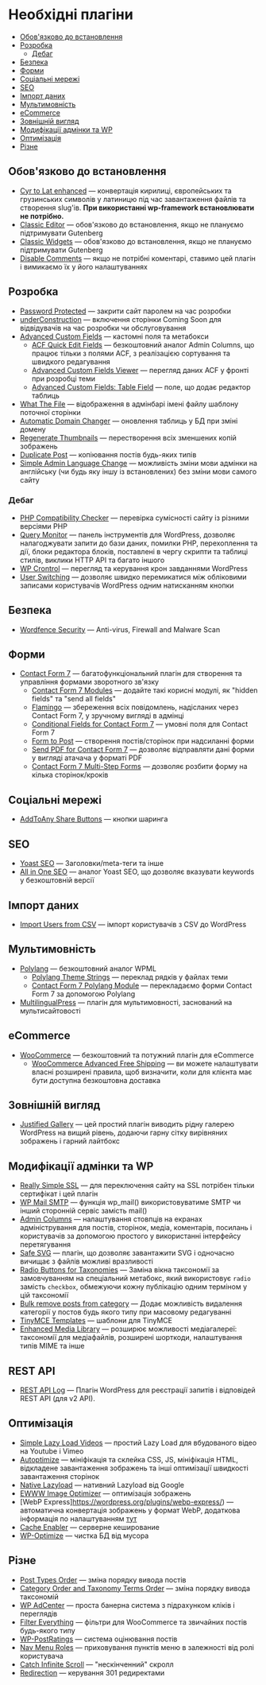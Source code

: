 # Необхідні плагіни

* [Обов'язково до встановлення](#обов'язково-до-встановлення)
* [Розробка](#розробка)
	* [Дебаг](#дебаг)
* [Безпека](#безпека)
* [Форми](#форми)
* [Соціальні мережі](#соціальні-мережі)
* [SEO](#seo)
* [Імпорт даних](#імпорт-даних)
* [Мультимовність](#мультимовність)
* [eCommerce](#ecommerce)
* [Зовнішній вигляд](#зовнішній-вигляд)
* [Модифікації адмінки та WP](#модифікації-адмінки-та-wp)
* [Оптимізація](#оптимізація)
* [Різне](#різне)

## Обов'язково до встановлення

* [Cyr to Lat enhanced](https://wordpress.org/plugins/cyr3lat/) — конвертація кирилиці, європейських та грузинських символів у латиницю під час завантаження файлів та створення slug'ів. **При використанні wp-framework встановлювати не потрібно.**
* [Classic Editor](https://wordpress.org/plugins/classic-editor/) — обов'язково до встановлення, якщо не плануємо підтримувати Gutenberg
* [Classic Widgets](https://wordpress.org/plugins/classic-widgets/) — обов'язково до встановлення, якщо не плануємо підтримувати Gutenberg
* [Disable Comments](https://wordpress.org/plugins/disable-comments/) — якщо не потрібні коментарі, ставимо цей плагін і вимикаємо їх у його налаштуваннях

## Розробка

* [Password Protected](https://wordpress.org/plugins/password-protected/) — закрити сайт паролем на час розробки
* [underConstruction](https://wordpress.org/plugins/underconstruction/) — включення сторінки Coming Soon для відвідувачів на час розробки чи обслуговування
* [Advanced Custom Fields](https://wordpress.org/plugins/advanced-custom-fields/) — кастомні поля та метабокси
	* [ACF Quick Edit Fields](https://wordpress.org/plugins/acf-quickedit-fields/) — безкоштовний аналог Admin Columns, що працює тільки з полями ACF, з реалізацією сортування та швидкого редагування
	* [Advanced Custom Fields Viewer](https://wordpress.org/plugins/advanced-custom-fields-viewer/) — перегляд даних ACF у фронті при розробці теми
	* [Advanced Custom Fields: Table Field](https://wordpress.org/plugins/advanced-custom-fields-table-field/) — поле, що додає редактор таблиць
* [What The File](https://wordpress.org/plugins/what-the-file/) — відображення в адмінбарі імені файлу шаблону поточної сторінки
* [Automatic Domain Changer](https://wordpress.org/plugins/automatic-domain-changer/) — оновлення таблиць у БД при зміні домену
* [Regenerate Thumbnails](https://wordpress.org/plugins/regenerate-thumbnails/) — перестворення всіх зменшених копій зображень
* [Duplicate Post](https://wordpress.org/plugins/duplicate-post/) — копіювання постів будь-яких типів
* [Simple Admin Language Change](https://wordpress.org/plugins/simple-admin-language-change/) — можливість зміни мови адмінки на англійську (чи будь яку іншу із встановлених) без зміни мови самого сайту

### Дебаг

* [PHP Compatibility Checker](https://wordpress.org/plugins/php-compatibility-checker/) — перевірка сумісності сайту із різними версіями PHP
* [Query Monitor](https://wordpress.org/plugins/query-monitor/) — панель інструментів для WordPress, дозволяє налагоджувати запити до бази даних, помилки PHP, перехоплення та дії, блоки редактора блоків, поставлені в чергу скрипти та таблиці стилів, виклики HTTP API та багато іншого
* [WP Crontrol](https://wordpress.org/plugins/wp-crontrol/) — перегляд та керування крон завданнями WordPress
* [User Switching](https://wordpress.org/plugins/user-switching/) — дозволяє швидко перемикатися між обліковими записами користувачів WordPress одним натисканням кнопки

## Безпека

* [Wordfence Security](https://wordpress.org/plugins/wordfence/) — Anti-virus, Firewall and Malware Scan

## Форми

* [Contact Form 7](https://wordpress.org/plugins/contact-form-7/) — багатофункціональний плагін для створення та управління формами зворотного зв'язку
	* [Contact Form 7 Modules](https://wordpress.org/plugins/contact-form-7-modules/) — додайте такі корисні модулі, як "hidden fields" та "send all fields"
	* [Flamingo](https://wordpress.org/plugins/flamingo/) — збереження всіх повідомлень, надісланих через Contact Form 7, у зручному вигляді в адмінці
	* [Conditional Fields for Contact Form 7](https://wordpress.org/plugins/cf7-conditional-fields/) — умовні поля для Contact Form 7
	* [Form to Post](https://wordpress.org/plugins/form-to-post/) — створення постів/сторінок при надсиланні форми
	* [Send PDF for Contact Form 7](https://wordpress.org/plugins/send-pdf-for-contact-form-7/) — дозволяє відправляти дані форми у вигляді атачача у форматі PDF
	* [Contact Form 7 Multi-Step Forms](https://wordpress.org/plugins/contact-form-7-multi-step-module/) — дозволяє розбити форму на кілька сторінок/кроків

## Соціальні мережі

* [AddToAny Share Buttons](https://wordpress.org/plugins/add-to-any/) — кнопки шаринга

## SEO

* [Yoast SEO](https://wordpress.org/plugins/wordpress-seo/) — Заголовки/meta-теги та інше
* [All in One SEO](https://wordpress.org/plugins/all-in-one-seo-pack/) — аналог Yoast SEO, що дозволяє вказувати keywords у безкоштовній версії

## Імпорт даних

* [Import Users from CSV](https://wordpress.org/plugins/import-users-from-csv/) — імпорт користувачів з CSV до WordPress

## Мультимовність

* [Polylang](https://wordpress.org/plugins/polylang/) — безкоштовний аналог WPML
	* [Polylang Theme Strings](https://wordpress.org/plugins/polylang-theme-strings/) — переклад рядків у файлах теми
	* [Contact Form 7 Polylang Module](https://wordpress.org/plugins/cf7-polylang/) — перекладаємо форми Contact Form 7 за допомогою Polylang
* [MultilingualPress](https://wordpress.org/plugins/multilingual-press/) — плагін для мультимовності, заснований на мультисайтовості

## eCommerce

* [WooCommerce](https://wordpress.org/plugins/woocommerce/) — безкоштовний та потужний плагін для eCommerce
	* [WooCommerce Advanced Free Shipping](https://wordpress.org/plugins/woocommerce-advanced-free-shipping/) — ви можете налаштувати власні розширені правила, щоб визначити, коли для клієнта має бути доступна безкоштовна доставка

## Зовнішній вигляд

* [Justified Gallery](https://wordpress.org/plugins/justified-gallery/) — цей простий плагін виводить рідну галерею WordPress на вищий рівень, додаючи гарну сітку вирівняних зображень і гарний лайтбокс

## Модифікації адмінки та WP

* [Really Simple SSL](https://wordpress.org/plugins/really-simple-ssl/) — для переключення сайту на SSL потрібен тільки сертифікат і цей плагін
* [WP Mail SMTP](https://wordpress.org/plugins/wp-mail-smtp/) — функція wp_mail() використовуватиме SMTP чи інший сторонній сервіс замість mail()
* [Admin Columns](https://wordpress.org/plugins/codepress-admin-columns/) — налаштування стовпців на екранах адміністрування для постів, сторінок, медіа, коментарів, посилань і користувачів за допомогою простого у використанні інтерфейсу перетягування
* [Safe SVG](https://wordpress.org/plugins/safe-svg/) — плагін, що дозволяє завантажити SVG і одночасно вичищає з файлів можливі вразливості
* [Radio Buttons for Taxonomies](https://wordpress.org/plugins/radio-buttons-for-taxonomies/) — Заміна вікна таксономії за замовчуванням на спеціальний метабокс, який використовує `radio` замість `checkbox`, обмежуючи кожну публікацію одним терміном у цій таксономії
* [Bulk remove posts from category](https://wordpress.org/plugins/bulk-remove-posts-from-category/) — Додає можливість видалення категорії у постов будь якого типу при масовому редагуванні
* [TinyMCE Templates](https://wordpress.org/plugins/tinymce-templates/screenshots/) — шаблони для TinyMCE
* [Enhanced Media Library](https://wordpress.org/plugins/enhanced-media-library/) — розширює можливості медіагалереї: таксономії для медіафайлів, розширені шорткоди, налаштування типів MIME та інше

## REST API

* [REST API Log](https://wordpress.org/plugins/wp-rest-api-log/) — Плагін WordPress для реєстрації запитів і відповідей REST API (для v2 API).

## Оптимізація

* [Simple Lazy Load Videos](https://wordpress.org/plugins/simple-lazy-load-videos/) — простий Lazy Load для вбудованого відео на Youtube і Vimeo
* [Autoptimize](https://wordpress.org/plugins/autoptimize/) — мініфікація та склейка CSS, JS, мініфікація HTML, відкладене завантаження зображень та інші оптимізації швидкості завантаження сторінок
* [Native Lazyload](https://wordpress.org/plugins/native-lazyload/) — нативний Lazyload від Google
* [EWWW Image Optimizer](https://wordpress.org/plugins/ewww-image-optimizer/) — оптимізація зображень
* [WebP Express]https://wordpress.org/plugins/webp-express/) — автоматична конвертація зображень у формат WebP, додаткова інформація по налаштуванням [тут](https://github.com/ideus-team/wordpress/blob/master/info/optimization.md#webp) 
* [Cache Enabler](https://wordpress.org/plugins/cache-enabler/) — серверне кеширование
* [WP-Optimize](https://wordpress.org/plugins/wp-optimize/) — чистка БД від мусора

## Різне

* [Post Types Order](https://wordpress.org/plugins/post-types-order/) — зміна порядку вивода постів
* [Category Order and Taxonomy Terms Order](https://wordpress.org/plugins/taxonomy-terms-order/) — зміна порядку вивода таксономій
* [WP AdCenter](https://wordpress.org/plugins/wpadcenter/) — проста банерна система з підрахунком кліків і переглядів
* [Filter Everything](https://wordpress.org/plugins/filter-everything/) — фільтри для WooCommerce та звичайних постів будь-якого типу
* [WP-PostRatings](https://wordpress.org/plugins/wp-postratings/) — система оцінювання постів
* [Nav Menu Roles](https://wordpress.org/plugins/nav-menu-roles/) — приховування пунктів меню в залежності від ролі користувача
* [Catch Infinite Scroll](https://wordpress.org/plugins/catch-infinite-scroll/) — "нескінченний" скролл
* [Redirection](https://wordpress.org/plugins/redirection/) — керування 301 редиректами
